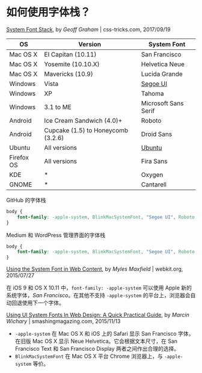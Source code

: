# 如何使用字体栈？

[System Font Stack](https://css-tricks.com/snippets/css/system-font-stack/), by *Geoff Graham* | css-tricks.com, 2017/09/19

| OS         | Version                            | System Font                                                  |
| ---------- | ---------------------------------- | ------------------------------------------------------------ |
| Mac OS X   | EI Capitan (10.11)                 | San Francisco                                                |
| Mac OS X   | Yosemite (10.10.X)                 | Helvetica Neue                                               |
| Mac OS X   | Mavericks (10.9)                   | Lucida Grande                                                |
| Windows    | Vista                              | [Segoe UI](https://docs.microsoft.com/zh-cn/typography/font-list/?FID=331) |
| Windows    | XP                                 | Tahoma                                                       |
| Windows    | 3.1 to ME                          | Microsoft Sans Serif                                         |
| Android    | Ice Cream Sandwich (4.0)+          | Roboto                                                       |
| Android    | Cupcake (1.5) to Honeycomb (3.2.6) | Droid Sans                                                   |
| Ubuntu     | All versions                       | [Ubuntu](https://design.ubuntu.com/font/)                    |
| Firefox OS | All versions                       | Fira Sans                                                    |
| KDE        | *                                  | Oxygen                                                       |
| GNOME      | *                                  | Cantarell                                                    |

GitHub 的字体栈

```css
body {
    font-family: -apple-system, BlinkMacSystemFont, "Segoe UI", Roboto, Helvetica, Arial, sans-serif, "Apple Color Emoji", "Segoe UI Emoji", "Segoe UI Symbol"
}
```

Medium 和 WordPress 管理界面的字体栈

```css
body {
    font-family: -apple-system, BlinkMacSystemFont, "Segoe UI", Roboto, Oxygen-Sans, Ubuntu, Cantarell, "Helvetica Neue", sans-serif;
}
```



[Using the System Font in Web Content](https://webkit.org/blog/3709/using-the-system-font-in-web-content/), by *Myles Maxfield* | webkit.org, 2015/07/27

在 iOS 9 和 OS X 10.11 中，`font-family: -apple-system` 可以使用 Apple 新的系统字体，*San Francisco*。在其他不支持 `-apple-system` 的平台上，浏览器会自动回退使用下一个字体。

[Using UI System Fonts In Web Design: A Quick Practical Guide](https://www.smashingmagazine.com/2015/11/using-system-ui-fonts-practical-guide/), by *Marcin Wichary* | smashingmagazing.com, 2015/11/13

* `-apple-system` 在 Mac OS X 和 iOS 上的 Safari 显示 San Francisco 字体，在旧版 Mac OS X 显示 Neue Helvetica。它会根据文本尺寸，在 San Francisco Text 和 San Francisco Display 两者之间作出合理的选择。
* `BlinkMacSystemFont` 在 Mac OS X 平台 Chrome 浏览器上，与 `-apple-system` 等价。
